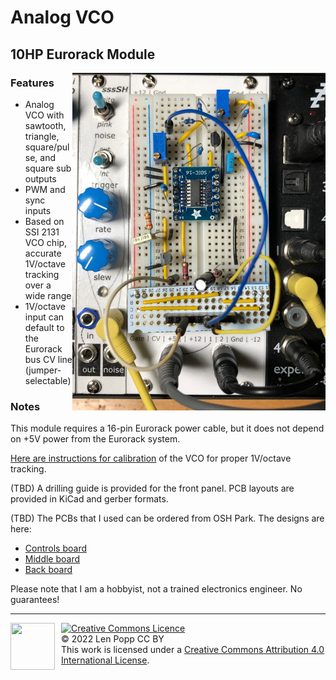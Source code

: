 # Analog VCO

## 10HP Eurorack Module

<img src="VCO-2131.jpg" style="float:right">

### Features
- Analog VCO with sawtooth, triangle, square/pulse, and square sub outputs
- PWM and sync inputs
- Based on SSI 2131 VCO chip, accurate 1V/octave tracking over a wide range
- 1V/octave input can default to the Eurorack bus CV line (jumper-selectable)

### Notes
This module requires a 16-pin Eurorack power cable, but it does not depend on +5V power from the Eurorack system.

[Here are instructions for calibration](calibration.md) of the VCO for proper 1V/octave tracking.

(TBD) A drilling guide is provided for the front panel.
PCB layouts are provided in KiCad and gerber formats.

(TBD) The PCBs that I used can be ordered from OSH Park. The designs are here:
- [Controls board](https://oshpark.com/shared_projects/zzz)
- [Middle board](https://oshpark.com/shared_projects/zzz)
- [Back board](https://oshpark.com/shared_projects/zzz)

Please note that I am a hobbyist, not a trained electronics engineer. No guarantees!

<hr /><div><div style="float:left; padding-right:10px;"><img src="https://i0.wp.com/www.oshwa.org/wp-content/uploads/2014/03/oshw-logo-100-px.png" width=71 height=75 /></div><div style="xfloat:left; padding-left:10px;"><a rel="license" href="http://creativecommons.org/licenses/by/4.0/"><img alt="Creative Commons Licence" style="border-width:0;" src="https://i.creativecommons.org/l/by/4.0/88x31.png" /></a><br />© 2022 Len Popp CC BY<br />This work is licensed under a <a rel="license" href="http://creativecommons.org/licenses/by/4.0/">Creative Commons Attribution 4.0 International License</a>.</div></div>